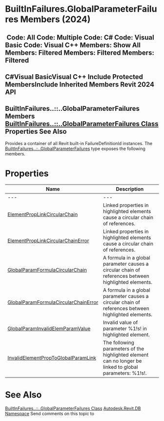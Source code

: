 # BuiltInFailures.GlobalParameterFailures Members (2024)

﻿
 Code: All Code: Multiple Code: C# Code: Visual Basic Code: Visual C++  Members: Show All Members: Filtered Members: Filtered Members: Filtered   
---  
C#Visual BasicVisual C++
Include Protected MembersInclude Inherited Members
Revit 2024 API  
---  
BuiltInFailures..::..GlobalParameterFailures Members  
[BuiltInFailures..::..GlobalParameterFailures Class](cec94606-b16a-6f27-72e9-67aaa416f987.md "BuiltInFailures.GlobalParameterFailures Class") Properties See Also  
---  
Provides a container of all Revit built-in FailureDefinitionId instances.
The [BuiltInFailures..::..GlobalParameterFailures](cec94606-b16a-6f27-72e9-67aaa416f987.md "BuiltInFailures.GlobalParameterFailures Class") type exposes the following members.
# Properties
| Name | Description |
| --- | --- |
| --- | --- | --- |
| [ElementPropLinkCircularChain](aafedd2e-5c01-7598-8b6c-4806929eaef9.md "ElementPropLinkCircularChain Property") | Linked properties in highlighted elements cause a circular chain of references. |
| [ElementPropLinkCircularChainError](37f10154-6541-6219-7b1e-c01812233f14.md "ElementPropLinkCircularChainError Property") | Linked properties in highlighted elements cause a circular chain of references. |
| [GlobalParamFormulaCircularChain](ea239989-58bc-05dd-eeb7-467049418534.md "GlobalParamFormulaCircularChain Property") | A formula in a global parameter causes a circular chain of references between highlighted elements. |
| [GlobalParamFormulaCircularChainError](0f949cd0-c987-8fa6-5ed2-74d44de3fddb.md "GlobalParamFormulaCircularChainError Property") | A formula in a global parameter causes a circular chain of references between highlighted elements. |
| [GlobalParamInvalidElemParamValue](acf86ff5-b79e-56a7-73c1-c1449a0bd2c5.md "GlobalParamInvalidElemParamValue Property") | Invalid value of parameter %1!s! in highlighted element. |
| [InvalidElementPropToGlobalParamLink](f75d9b2b-f31d-1841-19e4-09cf4b60ff90.md "InvalidElementPropToGlobalParamLink Property") | The following parameters of the highlighted element can no longer be linked to global parameters: %1!s!. |

# See Also
[BuiltInFailures..::..GlobalParameterFailures Class](cec94606-b16a-6f27-72e9-67aaa416f987.md "BuiltInFailures.GlobalParameterFailures Class")
[Autodesk.Revit.DB Namespace](87546ba7-461b-c646-cbb1-2cb8f5bff8b2.md "Autodesk.Revit.DB Namespace")
Send comments on this topic to 
